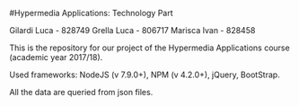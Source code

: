 #Hypermedia Applications: Technology Part

Gilardi Luca - 828749
Grella Luca - 806717
Marisca Ivan - 828458


This is the repository for our project of the Hypermedia Applications course (academic year 2017/18).

Used frameworks: NodeJS (v 7.9.0+), NPM (v 4.2.0+), jQuery, BootStrap.



All the data are queried from json files.